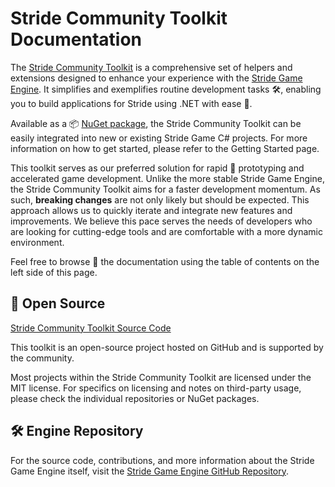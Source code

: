 # Stride Community Toolkit Documentation

The [Stride Community Toolkit](https://github.com/stride3d/stride-community-toolkit) is a comprehensive set of helpers and extensions designed to enhance your experience with the [Stride Game Engine](https://www.stride3d.net/). It simplifies and exemplifies routine development tasks 🛠️, enabling you to build applications for Stride using .NET with ease 🎉.

Available as a 📦 [NuGet package](https://www.nuget.org/packages/Stride.CommunityToolkit), the Stride Community Toolkit can be easily integrated into new or existing Stride Game C# projects. For more information on how to get started, please refer to the Getting Started page.

This toolkit serves as our preferred solution for rapid 🏃 prototyping and accelerated game development. Unlike the more stable Stride Game Engine, the Stride Community Toolkit aims for a faster development momentum. As such, **breaking changes** are not only likely but should be expected. This approach allows us to quickly iterate and integrate new features and improvements. We believe this pace serves the needs of developers who are looking for cutting-edge tools and are comfortable with a more dynamic environment.

Feel free to browse 📖 the documentation using the table of contents on the left side of this page.

## 🤝 Open Source

[Stride Community Toolkit Source Code](https://github.com/stride3d/stride-community-toolkit)

This toolkit is an open-source project hosted on GitHub and is supported by the community.

Most projects within the Stride Community Toolkit are licensed under the MIT license. For specifics on licensing and notes on third-party usage, please check the individual repositories or NuGet packages.

## 🛠️ Engine Repository

For the source code, contributions, and more information about the Stride Game Engine itself, visit the [Stride Game Engine GitHub Repository](https://github.com/stride3d/stride).
